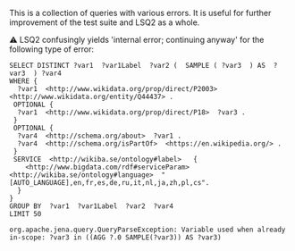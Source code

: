 This is a collection of queries with various errors. It is useful for further improvement of the test suite and LSQ2 as a whole.

:warning: LSQ2 confusingly yields 'internal error; continuing anyway' for the following type of error:
```sparql
SELECT DISTINCT ?var1  ?var1Label  ?var2 (  SAMPLE ( ?var3  ) AS  ?var3  ) ?var4 
WHERE {
  ?var1  <http://www.wikidata.org/prop/direct/P2003>  <http://www.wikidata.org/entity/Q44437> .
 OPTIONAL {
  ?var1  <http://www.wikidata.org/prop/direct/P18>  ?var3 .
 }
 OPTIONAL {
  ?var4  <http://schema.org/about>  ?var1 .
  ?var4  <http://schema.org/isPartOf>  <https://en.wikipedia.org/> .
 }
 SERVICE  <http://wikiba.se/ontology#label>   {
    <http://www.bigdata.com/rdf#serviceParam>  <http://wikiba.se/ontology#language>  "[AUTO_LANGUAGE],en,fr,es,de,ru,it,nl,ja,zh,pl,cs".
  }
}
GROUP BY  ?var1  ?var1Label  ?var2  ?var4 
LIMIT 50
```

```
org.apache.jena.query.QueryParseException: Variable used when already in-scope: ?var3 in ((AGG ?.0 SAMPLE(?var3)) AS ?var3)
```
